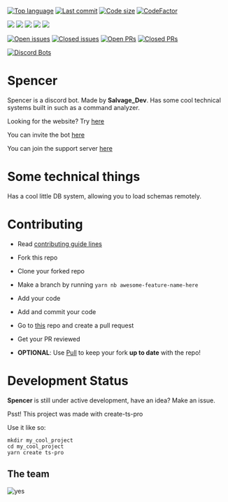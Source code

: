 [![Top language](https://img.shields.io/github/languages/top/Milo123459/Spencer)](https://github.com/Milo123459/Spencer) [![Last commit](https://img.shields.io/github/last-commit/Milo123459/Spencer)](https://github.com/Milo123459/Spencer) [![Code size](https://img.shields.io/github/languages/code-size/Milo123459/Spencer)](https://github.com/Milo123459/Spencer) [![CodeFactor](https://www.codefactor.io/repository/github/milo123459/spencer/badge/master)](https://www.codefactor.io/repository/github/milo123459/spencer/overview/master)

[![](https://tokei.rs/b1/github/Milo123459/Spencer?category=lines)](https://github.com/Milo123459/Spencer) [![](https://tokei.rs/b1/github/Milo123459/Spencer?category=code)](https://github.com/Milo123459/Spencer) [![](https://tokei.rs/b1/github/Milo123459/Spencer?category=comments)](https://github.com/Milo123459/Spencer) [![](https://tokei.rs/b1/github/Milo123459/Spencer?category=blanks)](https://github.com/Milo123459/Spencer) [![](https://tokei.rs/b1/github/Milo123459/Spencer?category=files)](https://github.com/Milo123459/Spencer)

[![Open issues](https://img.shields.io/github/issues-raw/Milo123459/Spencer)](https://github.com/Milo123459/Spencer/issues) [![Closed issues](https://img.shields.io/github/issues-closed-raw/Milo123459/Spencer)](https://github.com/Milo123459/Spencer/issues) [![Open PRs](https://img.shields.io/github/issues-pr-raw/Milo123459/Spencer)](https://github.com/Milo123459/Spencer/pulls) [![Closed PRs](https://img.shields.io/github/issues-pr-closed-raw/Milo123459/Spencer)](https://github.com/Milo123459/Spencer/pulls)

[![Discord Bots](https://top.gg/api/widget/765156777607823380.svg)](https://top.gg/bot/765156777607823380)

# Spencer

Spencer is a discord bot. Made by **Salvage_Dev**. Has some cool technical systems built in such as a command analyzer.

Looking for the website? Try [here](https://github.com/Milo123459/spencer-web)

You can invite the bot [here](https://discord.com/api/oauth2/authorize?client_id=765156777607823380&permissions=8&scope=bot)

You can join the support server [here](https://discord.gg/22TtDpJcNE)

# Some technical things

Has a cool little DB system, allowing you to load schemas remotely.

# Contributing

- Read [contributing guide lines](/CONTRIBUTING.md)

- Fork this repo
- Clone your forked repo
- Make a branch by running `yarn nb awesome-feature-name-here`
- Add your code
- Add and commit your code
- Go to [this](https://github.com/Milo123459/Spencer) repo and create a pull request
- Get your PR reviewed
- **OPTIONAL**: Use [Pull](https://probot.github.io/apps/pull/) to keep your fork **up to date** with the repo!

# Development Status

**Spencer** is still under active development, have an idea? Make an issue.

Psst! This project was made with create-ts-pro

Use it like so:

```
mkdir my_cool_project
cd my_cool_project
yarn create ts-pro
```

## The team

![yes](https://badges.pufler.dev/contributors/Milo123459/Spencer?bots=true)
